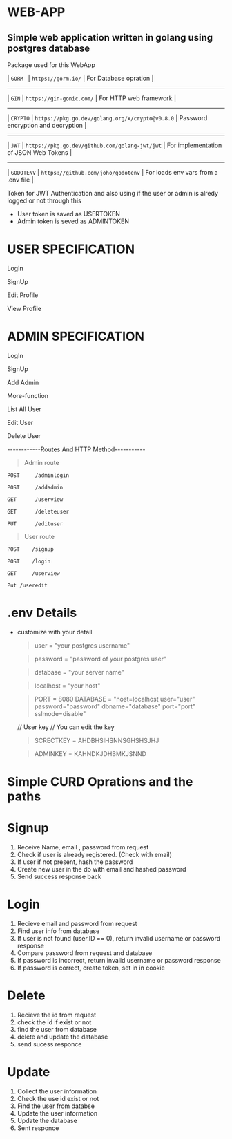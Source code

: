 
# WEB-APP
 
## Simple web application written in golang using postgres database

Package used for this WebApp

| `GORM `    | `https://gorm.io/`                              | For Database opration                  |
----------- ----------------------------------------------- ---------------------------------------- --
| `GIN`      | `https://gin-gonic.com/`                        | For HTTP web framework                 |
----------- ----------------------------------------------- ---------------------------------------- --
| `CRYPTO`   | `https://pkg.go.dev/golang.org/x/crypto@v0.8.0` | Password encryption and decryption     | 
----------- ----------------------------------------------- ---------------------------------------- --
| `JWT`      | `https://pkg.go.dev/github.com/golang-jwt/jwt`  | For implementation of JSON Web Tokens  |
----------- ----------------------------------------------- ---------------------------------------- --
| `GODOTENV` | `https://github.com/joho/godotenv`              | For loads env vars from a .env file    |


Token for JWT Authentication
and also using if the user or admin is 
alredy logged or not through this

* User token is saved as USERTOKEN
* Admin token is seved as ADMINTOKEN


# USER SPECIFICATION

LogIn

SignUp

Edit Profile

View Profile


# ADMIN SPECIFICATION


LogIn

SignUp

Add Admin


More-function

List All User

Edit User

Delete User
    


------------Routes And HTTP Method-----------

> Admin route

    POST     /adminlogin
    
	POST     /addadmin
	
	GET      /userview
	
	GET      /deleteuser
	
	PUT      /edituser
	

> User route

	POST    /signup
	
	POST    /login
	
	GET     /userview
	
	Put	/useredit
	


# .env Details

* customize with your detail
    > user      = "your postgres username"
    
    > password  = "password of your postgres user"
    
    > database  = "your server name"
    
    > localhost = "your host"
    

    > PORT      = 8080
    > DATABASE  = "host=localhost user="user" password="password" dbname="database" port="port"             sslmode=disable"

    // User key
    // You can edit the key

    > SCRECTKEY = AHDBHSIHSNNSGHSHSJHJ
    
    > ADMINKEY  = KAHNDKJDHBMKJSNND


# Simple CURD Oprations and the paths

# Signup 

1. Receive Name, email , password from request
2. Check if user is already registered. (Check with email)
3. If user if not present, hash the password
4. Create new user in the db with email and hashed password
5. Send success response back

# Login

1. Recieve email and password from request
2. Find user info from database
3. If user is not found (user.ID == 0), return invalid username or password response
4. Compare password from request and database
5. If password is incorrect, return invalid username or password response
6. If password is correct, create token, set in in cookie

# Delete

1. Recieve the id from request
2. check the id if exist or not
3. find the user from database
4. delete and update the database
5. send sucess responce

# Update

1. Collect the user information
2. Check the use id exist or not
3. Find the user from databse
4. Update the user information
5. Update the database 
6. Sent responce
